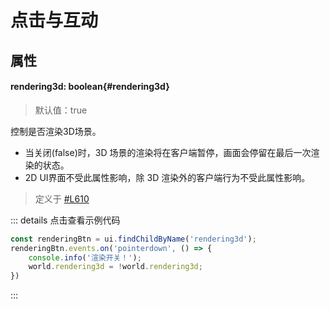 <script setup>
import '/style.css'
</script>
# 点击与互动
## 属性

#### <font id="API" />rendering3d<font id="Type">: boolean</font>{#rendering3d} 
> 默认值：true

控制是否渲染3D场景。
- 当关闭(false)时，3D 场景的渲染将在客户端暂停，画面会停留在最后一次渲染的状态。
- 2D UI界面不受此属性影响，除 3D 渲染外的客户端行为不受此属性影响。

> 定义于 [#L610](https://github.com/box3lab/arena_dts/blob/main/ClientAPI_2024_12_4.d.ts#L610)

::: details 点击查看示例代码
```javascript
const renderingBtn = ui.findChildByName('rendering3d');
renderingBtn.events.on('pointerdown', () => {
    console.info('渲染开关！');
    world.rendering3d = !world.rendering3d;
})
```
:::

